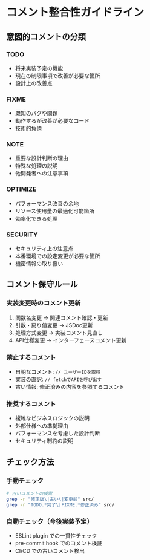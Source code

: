 # コメント整合性ガイドライン

## 意図的コメントの分類

### TODO
- 将来実装予定の機能
- 現在の制限事項で改善が必要な箇所
- 設計上の改善点

### FIXME  
- 既知のバグや問題
- 動作するが改善が必要なコード
- 技術的負債

### NOTE
- 重要な設計判断の理由
- 特殊な処理の説明
- 他開発者への注意事項

### OPTIMIZE
- パフォーマンス改善の余地
- リソース使用量の最適化可能箇所
- 効率化できる処理

### SECURITY
- セキュリティ上の注意点
- 本番環境での設定変更が必要な箇所
- 機密情報の取り扱い

## コメント保守ルール

### 実装変更時のコメント更新
1. 関数名変更 → 関連コメント確認・更新
2. 引数・戻り値変更 → JSDoc更新
3. 処理方式変更 → 実装コメント見直し
4. API仕様変更 → インターフェースコメント更新

### 禁止するコメント
- 自明なコメント: `// ユーザーIDを取得`
- 実装の直訳: `// fetchでAPIを呼び出す`  
- 古い情報: 修正済みの内容を参照するコメント

### 推奨するコメント
- 複雑なビジネスロジックの説明
- 外部仕様への準拠理由
- パフォーマンスを考慮した設計判断
- セキュリティ制約の説明

## チェック方法

### 手動チェック
```bash
# 古いコメントの検索
grep -r "修正版\|古い\|変更前" src/
grep -r "TODO.*完了\|FIXME.*修正済み" src/
```

### 自動チェック（今後実装予定）
- ESLint plugin での一貫性チェック
- pre-commit hook でのコメント検証
- CI/CD での古いコメント検出